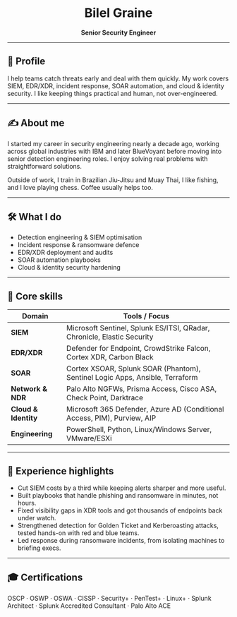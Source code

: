 <div align="center">

# Bilel Graine  
**Senior Security Engineer**

</div>

---

## 📓 Profile  
I help teams catch threats early and deal with them quickly. My work covers SIEM, EDR/XDR, incident response, SOAR automation, and cloud & identity security. I like keeping things practical and human, not over-engineered.  

---

## ✍️ About me  
I started my career in security engineering nearly a decade ago, working across global industries with IBM and later BlueVoyant before moving into senior detection engineering roles. I enjoy solving real problems with straightforward solutions.  

Outside of work, I train in Brazilian Jiu-Jitsu and Muay Thai, I like fishing, and I love playing chess. Coffee usually helps too.  

---

## 🛠 What I do  
- Detection engineering & SIEM optimisation  
- Incident response & ransomware defence  
- EDR/XDR deployment and audits  
- SOAR automation playbooks  
- Cloud & identity security hardening  

---

## 🧩 Core skills  

| Domain            | Tools / Focus |
|-------------------|---------------|
| **SIEM**          | Microsoft Sentinel, Splunk ES/ITSI, QRadar, Chronicle, Elastic Security |
| **EDR/XDR**       | Defender for Endpoint, CrowdStrike Falcon, Cortex XDR, Carbon Black |
| **SOAR**          | Cortex XSOAR, Splunk SOAR (Phantom), Sentinel Logic Apps, Ansible, Terraform |
| **Network & NDR** | Palo Alto NGFWs, Prisma Access, Cisco ASA, Check Point, Darktrace |
| **Cloud & Identity** | Microsoft 365 Defender, Azure AD (Conditional Access, PIM), Purview, AIP |
| **Engineering**   | PowerShell, Python, Linux/Windows Server, VMware/ESXi |

---

## 🚀 Experience highlights  
- Cut SIEM costs by a third while keeping alerts sharper and more useful.  
- Built playbooks that handle phishing and ransomware in minutes, not hours.  
- Fixed visibility gaps in XDR tools and got thousands of endpoints back under watch.  
- Strengthened detection for Golden Ticket and Kerberoasting attacks, tested hands-on with red and blue teams.  
- Led response during ransomware incidents, from isolating machines to briefing execs.  

---

## 🎓 Certifications  
OSCP · OSWP · OSWA · CISSP · Security+ · PenTest+ · Linux+ · Splunk Architect · Splunk Accredited Consultant · Palo Alto ACE  
